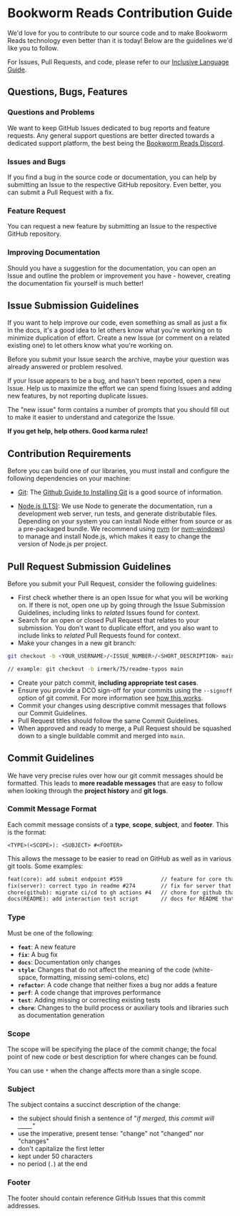 # Bookworm Reads Contribution Guide

We'd love for you to contribute to our source code and to make Bookworm Reads technology even better than it is today! Below are the guidelines we'd like you to follow.

For Issues, Pull Requests, and code, please refer to our [Inclusive Language Guide][lang].

## Questions, Bugs, Features

### Questions and Problems

We want to keep GitHub Issues dedicated to bug reports and feature requests. Any general support questions are better directed towards a dedicated support platform, the best being the [Bookworm Reads Discord][discord].

### Issues and Bugs

If you find a bug in the source code or documentation, you can help by submitting an Issue to the respective GitHub repository. Even better, you can submit a Pull Request with a fix.

### Feature Request

You can request a new feature by submitting an Issue to the respective GitHub repository.

### Improving Documentation

Should you have a suggestion for the documentation, you can open an Issue and outline the problem or improvement you have - however, creating the documentation fix yourself is much better!

## Issue Submission Guidelines

If you want to help improve our code, even something as small as just a fix in the docs, it's a good idea to let others know what you're working on to minimize duplication of effort. Create a new Issue (or comment on a related existing one) to let others know what you're working on.

Before you submit your Issue search the archive, maybe your question was already answered or problem resolved.

If your Issue appears to be a bug, and hasn't been reported, open a new Issue. Help us to maximize the effort we can spend fixing Issues and adding new features, by not reporting duplicate Issues.

The "new issue" form contains a number of prompts that you should fill out to make it easier to understand and categorize the Issue.

**If you get help, help others. Good karma rulez!**

## Contribution Requirements

Before you can build one of our libraries, you must install and configure the following dependencies on your machine:

* [Git][git]: The [Github Guide to Installing Git][git-setup] is a good source of information.

* [Node.js (LTS)][node]: We use Node to generate the documentation, run a development web server, run tests, and generate distributable files. Depending on your system you can install Node either from source or as a pre-packaged bundle. We recommend using [nvm][nvm] (or [nvm-windows][nvm-windows]) to manage and install Node.js, which makes it easy to change the version of Node.js per project.

## Pull Request Submission Guidelines

Before you submit your Pull Request, consider the following guidelines:

* First check whether there is an open Issue for what you will be working on. If there is not, open one up by going through the Issue Submission Guidelines, including links to _related_ Issues found for context.
* Search for an open or closed Pull Request that relates to your submission. You don't want to duplicate effort, and you also want to include links to _related_ Pull Requests found for context.
* Make your changes in a new git branch:

```sh
git checkout -b <YOUR_USERNAME>/<ISSUE_NUMBER>/<SHORT_DESCRIPTION> main

// example: git checkout -b irmerk/75/readme-typos main
```

* Create your patch commit, **including appropriate test cases**.
* Ensure you provide a DCO sign-off for your commits using the `--signoff` option of git commit. For more information see [how this works][dcohow].
* Commit your changes using descriptive commit messages that follows our Commit Guidelines.
* Pull Request titles should follow the same Commit Guidelines.
* When approved and ready to merge, a Pull Request should be squashed down to a single buildable commit and merged into `main`.


## Commit Guidelines

We have very precise rules over how our git commit messages should be formatted. This leads to **more readable messages** that are easy to follow when looking through the **project history** and **git logs**.

### Commit Message Format
Each commit message consists of a **type**, **scope**, **subject**, and **footer**. This is the format:

```shell
<TYPE>(<SCOPE>): <SUBJECT> #<FOOTER>
```

This allows the message to be easier to read on GitHub as well as in various git tools. Some examples:

```md
feat(core): add submit endpoint #559            // feature for core that will add a submission endpoint, from issue #559
fix(server): correct typo in readme #274        // fix for server that will correct typo in readme, from issue #274
chore(github): migrate ci/cd to gh actions #4   // chore for github that will migrate ci/cd to gh actions, from issue #4
docs(README): add interaction test script       // docs for README that will add interaction test script, from no issue
```

### Type
Must be one of the following:

* **`feat`**: A new feature
* **`fix`**: A bug fix
* **`docs`**: Documentation only changes
* **`style`**: Changes that do not affect the meaning of the code (white-space, formatting, missing semi-colons, etc)
* **`refactor`**: A code change that neither fixes a bug nor adds a feature
* **`perf`**: A code change that improves performance
* **`test`**: Adding missing or correcting existing tests
* **`chore`**: Changes to the build process or auxiliary tools and libraries such as documentation generation

### Scope
The scope will be specifying the place of the commit change; the focal point of new code or best description for where changes can be found.

You can use `*` when the change affects more than a single scope.

### Subject
The subject contains a succinct description of the change:

* the subject should finish a sentence of "*if merged, this commit will _____*"
* use the imperative, present tense: "change" not "changed" nor "changes"
* don't capitalize the first letter
* kept under 50 characters
* no period (`.`) at the end

### Footer
The footer should contain reference GitHub Issues that this commit addresses.

[discord]: https://discord.gg/7skRJ9nBxn

[git]: http://git-scm.com/
[git-setup]: https://help.github.com/en/articles/set-up-git
[node]: https://nodejs.org/en/
[nvm]: https://github.com/creationix/nvm
[nvm-windows]: https://github.com/coreybutler/nvm-windows

[dcohow]: https://github.com/probot/dco#how-it-works

[lang]: inclusive-language.md

